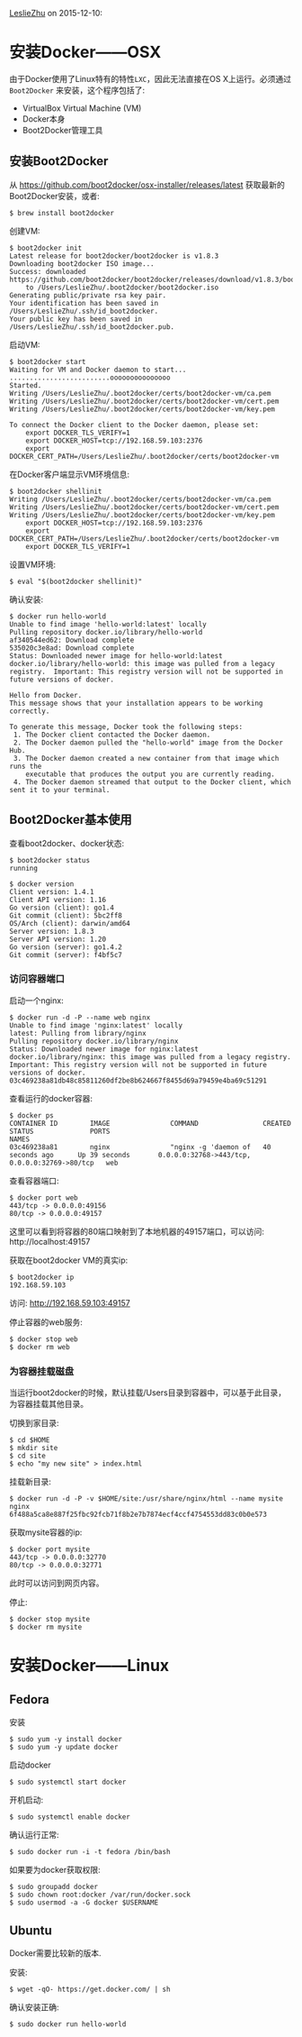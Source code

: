 [LeslieZhu](https://github.com/LeslieZhu) on 2015-12-10:


# 安装Docker——OSX


由于Docker使用了Linux特有的特性`LXC`，因此无法直接在OS X上运行。必须通过`Boot2Docker` 来安装，这个程序包括了:

- VirtualBox Virtual Machine (VM)
- Docker本身
- Boot2Docker管理工具


## 安装Boot2Docker

从 https://github.com/boot2docker/osx-installer/releases/latest 获取最新的Boot2Docker安装，或者:

```
$ brew install boot2docker
```

创建VM:

```
$ boot2docker init
Latest release for boot2docker/boot2docker is v1.8.3
Downloading boot2docker ISO image...
Success: downloaded https://github.com/boot2docker/boot2docker/releases/download/v1.8.3/boot2docker.iso
	to /Users/LeslieZhu/.boot2docker/boot2docker.iso
Generating public/private rsa key pair.
Your identification has been saved in /Users/LeslieZhu/.ssh/id_boot2docker.
Your public key has been saved in /Users/LeslieZhu/.ssh/id_boot2docker.pub.
```

启动VM:

```
$ boot2docker start
Waiting for VM and Docker daemon to start...
.........................ooooooooooooooo
Started.
Writing /Users/LeslieZhu/.boot2docker/certs/boot2docker-vm/ca.pem
Writing /Users/LeslieZhu/.boot2docker/certs/boot2docker-vm/cert.pem
Writing /Users/LeslieZhu/.boot2docker/certs/boot2docker-vm/key.pem

To connect the Docker client to the Docker daemon, please set:
    export DOCKER_TLS_VERIFY=1
    export DOCKER_HOST=tcp://192.168.59.103:2376
    export DOCKER_CERT_PATH=/Users/LeslieZhu/.boot2docker/certs/boot2docker-vm
```

在Docker客户端显示VM环境信息:

```
$ boot2docker shellinit
Writing /Users/LeslieZhu/.boot2docker/certs/boot2docker-vm/ca.pem
Writing /Users/LeslieZhu/.boot2docker/certs/boot2docker-vm/cert.pem
Writing /Users/LeslieZhu/.boot2docker/certs/boot2docker-vm/key.pem
    export DOCKER_HOST=tcp://192.168.59.103:2376
    export DOCKER_CERT_PATH=/Users/LeslieZhu/.boot2docker/certs/boot2docker-vm
    export DOCKER_TLS_VERIFY=1
```


设置VM环境:

```
$ eval "$(boot2docker shellinit)"
```


确认安装:

```
$ docker run hello-world
Unable to find image 'hello-world:latest' locally
Pulling repository docker.io/library/hello-world
af340544ed62: Download complete
535020c3e8ad: Download complete
Status: Downloaded newer image for hello-world:latest
docker.io/library/hello-world: this image was pulled from a legacy registry.  Important: This registry version will not be supported in future versions of docker.

Hello from Docker.
This message shows that your installation appears to be working correctly.

To generate this message, Docker took the following steps:
 1. The Docker client contacted the Docker daemon.
 2. The Docker daemon pulled the "hello-world" image from the Docker Hub.
 3. The Docker daemon created a new container from that image which runs the
    executable that produces the output you are currently reading.
 4. The Docker daemon streamed that output to the Docker client, which sent it to your terminal.
```

## Boot2Docker基本使用

查看boot2docker、docker状态:

```
$ boot2docker status
running

$ docker version
Client version: 1.4.1
Client API version: 1.16
Go version (client): go1.4
Git commit (client): 5bc2ff8
OS/Arch (client): darwin/amd64
Server version: 1.8.3
Server API version: 1.20
Go version (server): go1.4.2
Git commit (server): f4bf5c7
```

### 访问容器端口

启动一个nginx:

```
$ docker run -d -P --name web nginx
Unable to find image 'nginx:latest' locally
latest: Pulling from library/nginx
Pulling repository docker.io/library/nginx
Status: Downloaded newer image for nginx:latest
docker.io/library/nginx: this image was pulled from a legacy registry.  Important: This registry version will not be supported in future versions of docker.
03c469238a81db48c85811260df2be8b624667f8455d69a79459e4ba69c51291
```

查看运行的docker容器:

```
$ docker ps
CONTAINER ID        IMAGE               COMMAND                CREATED             STATUS              PORTS                                           NAMES
03c469238a81        nginx               "nginx -g 'daemon of   40 seconds ago      Up 39 seconds       0.0.0.0:32768->443/tcp, 0.0.0.0:32769->80/tcp   web
```

查看容器端口:

```
$ docker port web
443/tcp -> 0.0.0.0:49156
80/tcp -> 0.0.0.0:49157
```

这里可以看到将容器的80端口映射到了本地机器的49157端口，可以访问: http://localhost:49157

获取在boot2docker VM的真实ip:

```
$ boot2docker ip
192.168.59.103
```

访问: http://192.168.59.103:49157


停止容器的web服务:

```
$ docker stop web
$ docker rm web
```

### 为容器挂载磁盘

当运行boot2docker的时候，默认挂载/Users目录到容器中，可以基于此目录，为容器挂载其他目录。

切换到家目录:

```
$ cd $HOME
$ mkdir site
$ cd site
$ echo "my new site" > index.html
```

挂载新目录:

```
$ docker run -d -P -v $HOME/site:/usr/share/nginx/html --name mysite nginx
6f488a5ca8e887f25fbc92fcb71f8b2e7b7874ecf4ccf4754553dd83c0b0e573
```

获取mysite容器的ip:

```
$ docker port mysite
443/tcp -> 0.0.0.0:32770
80/tcp -> 0.0.0.0:32771
```

此时可以访问到网页内容。

停止:

```
$ docker stop mysite
$ docker rm mysite
```


# 安装Docker——Linux


## Fedora

安装

```
$ sudo yum -y install docker
$ sudo yum -y update docker
```

启动docker

```
$ sudo systemctl start docker
```

开机启动:

```
$ sudo systemctl enable docker
```

确认运行正常:

```
$ sudo docker run -i -t fedora /bin/bash
```

如果要为docker获取权限:

```
$ sudo groupadd docker
$ sudo chown root:docker /var/run/docker.sock
$ sudo usermod -a -G docker $USERNAME
```

## Ubuntu

Docker需要比较新的版本.

安装:

```
$ wget -qO- https://get.docker.com/ | sh
```

确认安装正确:

```
$ sudo docker run hello-world
```
